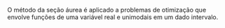 O método da seção áurea é aplicado a problemas de
otimização que envolve funções de uma variável real e
unimodais em um dado intervalo.

